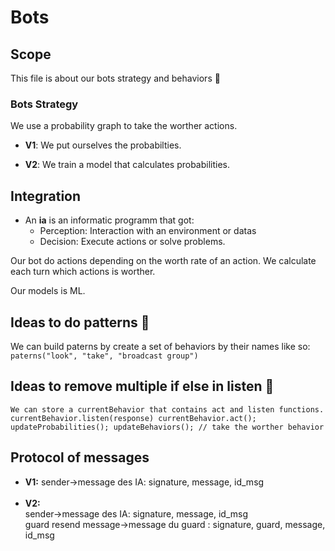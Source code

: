 # Bots

## Scope

This file is about our bots strategy and behaviors 🤖<br>

### Bots Strategy
We use a probability graph to take the worther actions.
* **V1**: We put ourselves the probabilties.

* **V2**: We train a model that calculates probabilities.

## Integration
* An **ia** is an informatic programm that got:
    * Perception: Interaction with an environment or datas
    * Decision: Execute actions or solve problems.

Our bot do actions depending on the worth rate of an action. We calculate each turn which actions is worther.

Our models is ML.
## Ideas to do patterns 📄
We can build paterns by create a set of behaviors by their names like so:
`paterns("look", "take", "broadcast group")`

## Ideas to remove multiple if else in listen 🧽
`
We can store a currentBehavior that contains act and listen functions.
currentBehavior.listen(response)
currentBehavior.act();
updateProbabilities();
updateBehaviors(); // take the worther behavior
`
## Protocol of messages
* **V1:**
sender->message des IA: signature, message, id_msg<br><br>
* **V2:**<br>
sender->message des IA: signature, message, id_msg<br>
guard resend message->message du guard : signature, guard, message, id_msg
